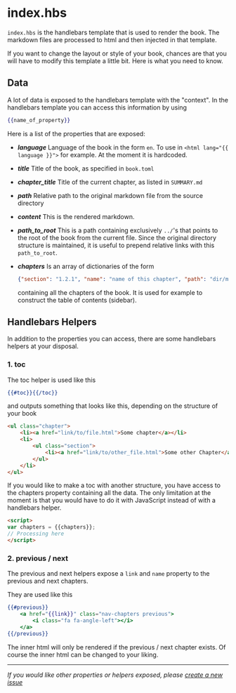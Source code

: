 # index.hbs

`index.hbs` is the handlebars template that is used to render the book. The
markdown files are processed to html and then injected in that template.

If you want to change the layout or style of your book, chances are that you
will have to modify this template a little bit. Here is what you need to know.

## Data

A lot of data is exposed to the handlebars template with the "context". In the
handlebars template you can access this information by using

```handlebars
{{name_of_property}}
```

Here is a list of the properties that are exposed:

- ***language*** Language of the book in the form `en`. To use in <code
  class="language-html">\<html lang="{{ language }}"></code> for example. At the
  moment it is hardcoded.
- ***title*** Title of the book, as specified in `book.toml`
- ***chapter_title*** Title of the current chapter, as listed in `SUMMARY.md`

- ***path*** Relative path to the original markdown file from the source
  directory
- ***content*** This is the rendered markdown.
- ***path_to_root*** This is a path containing exclusively `../`'s that points
  to the root of the book from the current file. Since the original directory
  structure is maintained, it is useful to prepend relative links with this
  `path_to_root`.

- ***chapters*** Is an array of dictionaries of the form
  ```json
  {"section": "1.2.1", "name": "name of this chapter", "path": "dir/markdown.md"}
  ```
  containing all the chapters of the book. It is used for example to construct
  the table of contents (sidebar).

## Handlebars Helpers

In addition to the properties you can access, there are some handlebars helpers
at your disposal.

### 1. toc

The toc helper is used like this

```handlebars
{{#toc}}{{/toc}}
```

and outputs something that looks like this, depending on the structure of your
book

```html
<ul class="chapter">
    <li><a href="link/to/file.html">Some chapter</a></li>
    <li>
        <ul class="section">
            <li><a href="link/to/other_file.html">Some other Chapter</a></li>
        </ul>
    </li>
</ul>
```

If you would like to make a toc with another structure, you have access to the
chapters property containing all the data. The only limitation at the moment
is that you would have to do it with JavaScript instead of with a handlebars
helper.

```html
<script>
var chapters = {{chapters}};
// Processing here
</script>
```

### 2. previous / next

The previous and next helpers expose a `link` and `name` property to the
previous and next chapters.

They are used like this

```handlebars
{{#previous}}
    <a href="{{link}}" class="nav-chapters previous">
        <i class="fa fa-angle-left"></i>
    </a>
{{/previous}}
```

The inner html will only be rendered if the previous / next chapter exists.
Of course the inner html can be changed to your liking.

------

*If you would like other properties or helpers exposed, please [create a new
issue](https://github.com/rust-lang-nursery/mdBook/issues)*

